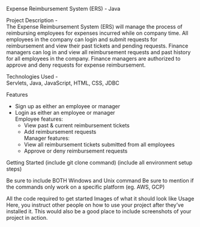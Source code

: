 Expense Reimbursement System (ERS) - Java

Project Description -    
The Expense Reimbursement System (ERS) will manage the process of reimbursing employees for expenses incurred while on company time. All employees in the company can login and submit requests for reimbursement and view their past tickets and pending requests. Finance managers can log in and view all reimbursement requests and past history for all employees in the company. Finance managers are authorized to approve and deny requests for expense reimbursement.

Technologies Used -    
Servlets, Java, JavaScript, HTML, CSS, JDBC

Features
 - Sign up as either an employee or manager
 - Login as either an employee or manager  
    Employee features:
    - View past & current reimbursement tickets
    - Add reimbursement requests  
    Manager features:
    - View all reimbursement tickets submitted from all employees
    - Approve or deny reimbursement requests

Getting Started
(include git clone command) (include all environment setup steps)

Be sure to include BOTH Windows and Unix command
Be sure to mention if the commands only work on a specific platform (eg. AWS, GCP)

All the code required to get started
Images of what it should look like
Usage
Here, you instruct other people on how to use your project after they’ve installed it. This would also be a good place to include screenshots of your project in action.

